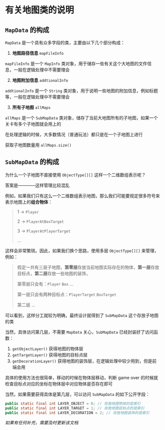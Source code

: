 # 有关地图类的说明

## `MapData` 的构成

`MapData` 是一个具有众多字段的类，主要由以下几个部分构成：

1. **地图路径信息** `mapFileInfo`

`mapFileInfo` 是一个 `MapInfo` 类对象，用于储存一些有关这个大地图的文件信息，一般在逻辑处理中不需要理会

2. **地图附加信息** `addtionalInfo`

`addtionalInfo` 是一个 `String` 类对象，用于说明一些地图的附加信息，例如标题等，一般在逻辑处理中不需要理会

3. **所有子地图** `allMaps`

`allMaps` 是一个 `SubMapData` 类对象，储存了当前大地图所有的子地图，如果一个关卡有多个子地图就会用上的

在处理逻辑的时候，大多数情况（普通玩法）都只是在一个子地图上进行

获取子地图数量用 `allMaps.size()`

## `SubMapData` 的构成

为什么一个子地图不直接使用 `ObjectType[][]` 这样一个二维数组表示呢？

答案是————这样管理比较混乱

例如，如果我们只有这么一个二维数组表示地图，那么我们可能要规定很多符号来表示地图上的**组合物体**：

> 1 -> `Player`
> 
> 2 -> `PlayerAtBoxTarget`
> 
> 3 -> `PlayerAtPlayerTarget`
> 
> ...

这样会非常繁琐。因此，如果我们换个思路，使用多层 `ObjectType[][]` 来管理，例如：

> 假定一共有三层子地图，**第零层**存放当前地图实际存在的物体，**第一层**存放目标点，**第二层**存放一些地图的装饰，
>
> 第零层只会有：`Player` `Box` ...
> 
> 第一层只会有两种目标点：`PlayerTarget` `BoxTarget`
>
> 第二层 ...

可以看到，这样分工就较为明确，最终设计就得到了 `SubMapData` 这个存放子地图的类

当然，具体访问第几层，不需要 `MapData` 关心，`SubMapData` 已经封装好了访问函数：

1. `getObjectLayer()` 获得地图的物体层
2. `getTargetLayer()` 获得地图的目标点层
3. `getDecorationLayer()` 获得地图的装饰层，在逻辑处理中较少用到，但是前端会用

具体的使用方法也很简单，移动的时候在物体层移动，判断 game over 的时候就检查目标点对应的坐标在物体层中对应物体是否存在即可

当然，如果需要获得具体是第几层，可以访问 `SubMapData` 的如下公开字段：

```Java
public static final int LAYER_OBJECT = 0; // 存放地图物体的层索引
public static final int LAYER_TARGET = 1; // 存放地图目标点的层索引
public static final int LAYER_DECORATION = 2; // 存放地图装饰的层索引
```

*如果有任何补充，需要及时更新该文档*